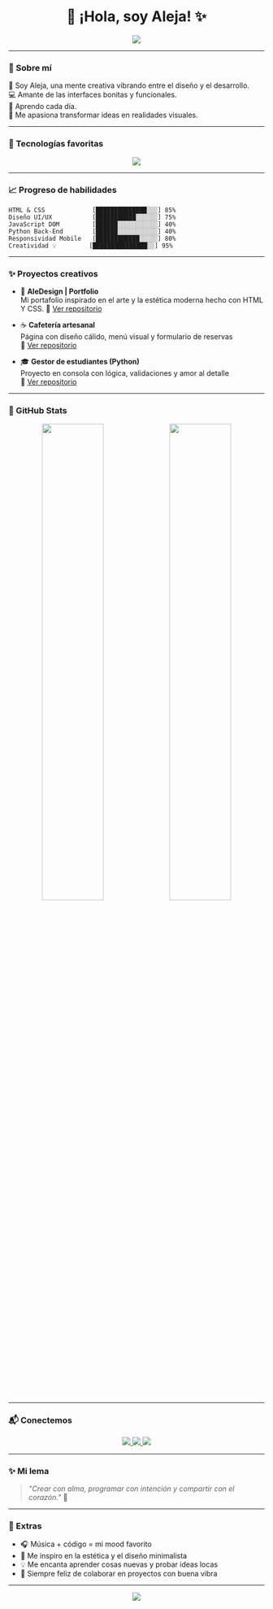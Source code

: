 <h1 align="center">💖 ¡Hola, soy Aleja! ✨</h1>

<p align="center">
  <img src="https://readme-typing-svg.demolab.com?font=Poppins&size=22&pause=1500&color=FFB6C1&center=true&vCenter=true&width=650&lines=Front-end+explorer+%F0%9F%8C%9F;Apasionada+por+el+dise%C3%B1o+y+el+c%C3%B3digo.;Back-end+learner+con+ganas+de+crear.;Siempre+curiosa%2C+siempre+aprendiendo.;Transformando+ideas+en+realidades+creativas." />
</p>

---

### 🎀 Sobre mí

🌸 Soy Aleja, una mente creativa vibrando entre el diseño y el desarrollo.  
💻 Amante de las interfaces bonitas y funcionales.  
🌱 Aprendo cada día.  
🌈 Me apasiona transformar ideas en realidades visuales.  

---

### 💖 Tecnologías favoritas

<p align="center">
  <img src="https://skillicons.dev/icons?i=html,css,js,python,figma,github,vscode&theme=light" />
</p>

---

### 📈 Progreso de habilidades

```text
HTML & CSS             [██████████████░░░] 85%
Diseño UI/UX           [███████████░░░░░░] 75%
JavaScript DOM         [██████░░░░░░░░░░░] 40%
Python Back-End        [██████░░░░░░░░░░░] 40%
Responsividad Mobile   [████████████░░░░░] 80%
Creatividad 💡         [███████████████░░] 95%
```

---

### ✨ Proyectos creativos

- 🎀 **AleDesign | Portfolio**  
  Mi portafolio inspirado en el arte y la estética moderna hecho con HTML Y CSS.
  🔗 [Ver repositorio](https://github.com/tuusuario/aledesign)

- ☕ **Cafetería artesanal**  
   Página con diseño cálido, menú visual y formulario de reservas  
  🔗 [Ver repositorio](https://github.com/tuusuario/cafeteria-artesanal)

- 🎓 **Gestor de estudiantes (Python)**  
  Proyecto en consola con lógica, validaciones y amor al detalle  
  🔗 [Ver repositorio](https://github.com/tuusuario/gestor-estudiantes)

---

### 🌈 GitHub Stats

<div align="center">
  <img src="https://github-readme-stats.vercel.app/api?username=alejaquiroga545&show_icons=true&theme=rose_pine&icon_color=ffffff&title_color=#B87BE5&text_color=ffffff&bg_color=#8D00E5&hide_border=true" width="49%" />
  <img src="https://github-readme-stats.vercel.app/api/top-langs/?username=alejaquiroga545&layout=compact&theme=rose_pine&title_color=ffffff&text_color=ffffff&bg_color=#8D00E5&hide_border=true" width="49%"  />
</div>

---

### 📬 Conectemos

<p align="center">
  <a href="https://www.instagram.com/TU_USUARIO/" target="_blank">
    <img src="https://img.shields.io/badge/Instagram-FF88C2?style=for-the-badge&logo=instagram&logoColor=white" />
  </a>
  <a href="https://www.linkedin.com/in/TU_USUARIO/" target="_blank">
    <img src="https://img.shields.io/badge/LinkedIn-C084FC?style=for-the-badge&logo=linkedin&logoColor=white" />
  </a>
  <a href="mailto:tucorreo@gmail.com" target="_blank">
    <img src="https://img.shields.io/badge/Gmail-FCA3CC?style=for-the-badge&logo=gmail&logoColor=white" />
  </a>
</p>

---

### ✨ Mi lema

> _"Crear con alma, programar con intención y compartir con el corazón."_  🌸

---

### 🌸 Extras

- 🎧 Música + código = mi mood favorito
- 🌸 Me inspiro en la estética y el diseño minimalista  
- 💡 Me encanta aprender cosas nuevas y probar ideas locas  
- 🤝 Siempre feliz de colaborar en proyectos con buena vibra

---

<p align="center">
  <img src="https://capsule-render.vercel.app/api?type=waving&color=ffc8dd&width=100&section=footer"/>
</p>
